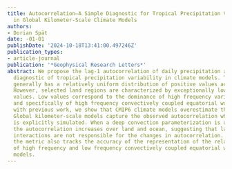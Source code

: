 ```yaml
---
title: Autocorrelation—A Simple Diagnostic for Tropical Precipitation Variability
  in Global Kilometer‐Scale Climate Models
authors:
- Dorian Spät
date: -01-01
publishDate: '2024-10-18T13:41:00.497246Z'
publication_types:
- article-journal
publication: '*Geophysical Research Letters*'
abstract: We propose the lag‐1 autocorrelation of daily precipitation as a simple
  diagnostic of tropical precipitation variability in climate models. This metric
  generally has a relatively uniform distribution of positive values across the tropics.
  However, selected land regions are characterized by exceptionally low autocorrelation
  values. Low values correspond to the dominance of high frequency variance in precipitation,
  and specifically of high frequency convectively coupled equatorial waves. Consistent
  with previous work, we show that CMIP6 climate models overestimate the autocorrelation.
  Global kilometer‐scale models capture the observed autocorrelation when deep convection
  is explicitly simulated. When a deep convection parameterization is used, though,
  the autocorrelation increases over land and ocean, suggesting that land surface‐atmosphere
  interactions are not responsible for the changes in autocorrelation. Furthermore,
  the metric also tracks the accuracy of the representation of the relative importance
  of high frequency and low frequency convectively coupled equatorial waves in the
  models.
---
```

